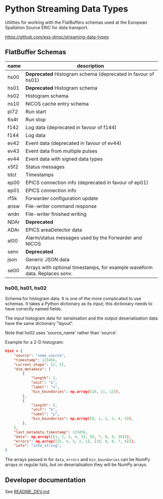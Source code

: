 # Python Streaming Data Types
Utilities for working with the FlatBuffers schemas used at the European
Spallation Source ERIC for data transport.

https://github.com/ess-dmsc/streaming-data-types

## FlatBuffer Schemas

| name | description                                                                  |
|------|------------------------------------------------------------------------------|
| hs00 | **Deprecated** Histogram schema (deprecated in favour of hs01)               |
| hs01 | **Deprecated** Histogram schema                                              |
| hs02 | Histogram schema                                                             |
| ns10 | NICOS cache entry schema                                                     |
| pl72 | Run start                                                                    |
| 6s4t | Run stop                                                                     |
| f142 | Log data (deprecated in favour of f144)                                      |
| f144 | Log data                                                                     |
| ev42 | Event data (deprecated in favour of ev44)                                    |
| ev43 | Event data from multiple pulses                                              |
| ev44 | Event data with signed data types                                            |
| x5f2 | Status messages                                                              |
| tdct | Timestamps                                                                   |
| ep00 | EPICS connection info (deprecated in favour of ep01)                         |
| ep01 | EPICS connection info                                                        |
| rf5k | Forwarder configuration update                                               |
| answ | File-writer command response                                                 |
| wrdn | File-writer finished writing                                                 |
| NDAr | **Deprecated**                                                               |
| ADAr | EPICS areaDetector data                                                      |
| al00 | Alarm/status messages used by the Forwarder and NICOS                        |
| senv | **Deprecated**                                                               |
| json | Generic JSON data                                                            |
| se00 | Arrays with optional timestamps, for example waveform data. Replaces _senv_. |

### hs00, hs01, hs02
Schema for histogram data. It is one of the more complicated to use schemas.
It takes a Python dictionary as its input; this dictionary needs to have correctly
named fields.

The input histogram data for serialisation and the output deserialisation data
have the same dictionary "layout".

Note that hs02 uses 'source_name' rather than 'source'.

Example for a 2-D histogram:
```json
hist = {
    "source": "some_source",
    "timestamp": 123456,
    "current_shape": [2, 5],
    "dim_metadata": [
        {
            "length": 2,
            "unit": "a",
            "label": "x",
            "bin_boundaries": np.array([10, 11, 12]),
        },
        {
            "length": 5,
            "unit": "b",
            "label": "y",
            "bin_boundaries": np.array([0, 1, 2, 3, 4, 5]),
        },
    ],
    "last_metadata_timestamp": 123456,
    "data": np.array([[1, 2, 3, 4, 5], [6, 7, 8, 9, 10]]),
    "errors": np.array([[5, 4, 3, 2, 1], [10, 9, 8, 7, 6]]),
    "info": "info_string",
}
```
The arrays passed in for `data`, `errors` and `bin_boundaries` can be NumPy arrays
or regular lists, but on deserialisation they will be NumPy arrays.


## Developer documentation

See [README_DEV.md](README_DEV.md)
